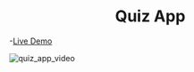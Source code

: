 <h1 align="center">Quiz App</h1>

-[Live Demo](https://alaashalaby.github.io/quiz-app/)



![quiz_app_video](https://drive.google.com/file/d/1cORq36RIBY2i7jKDRE9XyQeSFOr_TkUo/view?usp=sharing)

